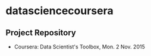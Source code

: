 # datasciencecoursera
## Project Repository  
* Coursera: Data Scientist's Toolbox, Mon. 2 Nov. 2015 

